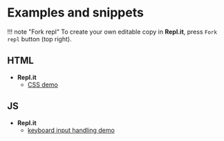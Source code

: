 # Examples and snippets

!!! note "Fork repl"
    To create your own editable copy in **Repl.it**, press `Fork repl` button (top right).

## HTML

* **Repl.it**
    * [CSS demo](https://replit.com/@KostiantynRuden/CSS-demo#grid_columns.html)

## JS

* **Repl.it**
    * [keyboard input handling demo](https://replit.com/@KostiantynRuden/Input-handling-demo)